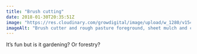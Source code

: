 ```yaml
---
title: "Brush cutting"
date: 2018-01-30T20:35:51Z
image: "https://res.cloudinary.com/growdigital/image/upload/w_1280/v1544049560/coppice-brushcutter-39091697115.jpg"
imageAlt: "Brush cutter and rough pasture foreground, sheet mulch and coppice background, trees on horizon"
---
```


It’s fun but is it gardening? Or forestry?
